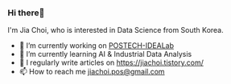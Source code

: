<h3> Hi there👋</h3> 

I'm Jia Choi, who is interested in Data Science from South Korea.

- 🔭 I’m currently working on [POSTECH-IDEALab](https://sites.google.com/view/postech-isl/%EC%97%B0%EA%B5%AC%EC%8B%A4-%EC%86%8C%EA%B0%9C)
- 🌱 I’m currently learning AI & Industrial Data Analysis
- 📝 I regularly write articles on https://jiachoi.tistory.com/
- 📫 How to reach me jiachoi.pos@gmail.com
